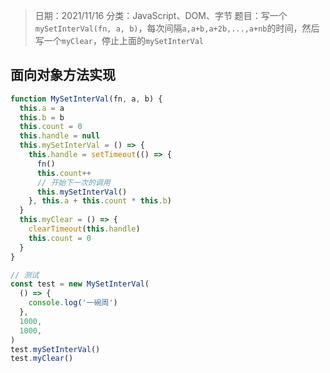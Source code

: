 > 日期：2021/11/16
分类：JavaScript、DOM、字节
题目：写一个`mySetInterVal(fn, a, b)`，每次间隔`a,a+b,a+2b,...,a+nb`的时间，然后写一个`myClear`，停止上面的`mySetInterVal`

## 面向对象方法实现

```JavaScript
function MySetInterVal(fn, a, b) {
  this.a = a
  this.b = b
  this.count = 0
  this.handle = null
  this.mySetInterVal = () => {
    this.handle = setTimeout(() => {
      fn()
      this.count++
      // 开始下一次的调用
      this.mySetInterVal()
    }, this.a + this.count * this.b)
  }
  this.myClear = () => {
    clearTimeout(this.handle)
    this.count = 0
  }
}

// 测试
const test = new MySetInterVal(
  () => {
    console.log('一碗周')
  },
  1000,
  1000,
)
test.mySetInterVal()
test.myClear()

```

